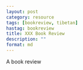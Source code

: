 ```yaml
---
layout: post
category: resource
tags: [bookreview, tibetan]
hastag: bookreview
title: XXX Book Review
description: ""
format: md
---
```


A book review